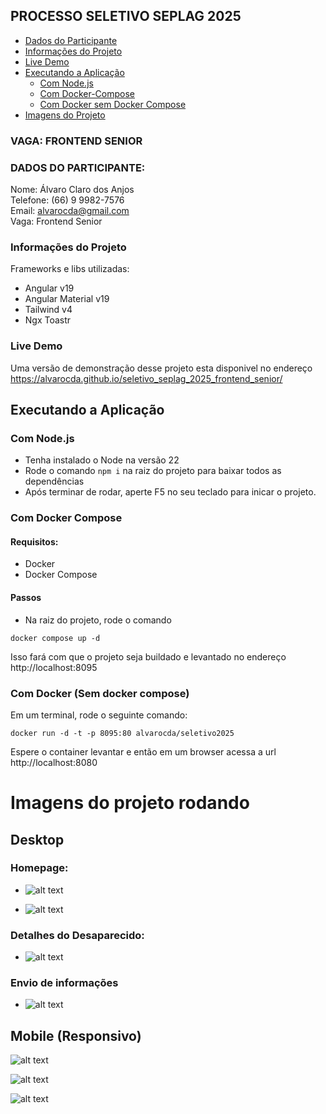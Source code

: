 ## PROCESSO SELETIVO SEPLAG 2025

- [Dados do Participante](#dados-do-participante)
- [Informações do Projeto](#informações-do-projeto)
- [Live Demo](#live-demo)
- [Executando a Aplicação](#executando-a-aplicação)
  - [Com Node.js](#com-nodejs)
  - [Com Docker-Compose](#com-docker-compose)
  - [Com Docker sem Docker Compose](#com-docker-sem-docker-compose)
- [Imagens do Projeto](#imagens-do-projeto-rodando)

### VAGA: FRONTEND SENIOR

### DADOS DO PARTICIPANTE:

Nome: Álvaro Claro dos Anjos  
Telefone: (66) 9 9982-7576  
Email: alvarocda@gmail.com  
Vaga: Frontend Senior

### Informações do Projeto

Frameworks e libs utilizadas:

- Angular v19
- Angular Material v19
- Tailwind v4
- Ngx Toastr

### Live Demo

Uma versão de demonstração desse projeto esta disponivel no endereço https://alvarocda.github.io/seletivo_seplag_2025_frontend_senior/

## Executando a Aplicação

### Com Node.js

- Tenha instalado o Node na versão 22
- Rode o comando `npm i` na raiz do projeto para baixar todos as dependências
- Após terminar de rodar, aperte F5 no seu teclado para inicar o projeto.

### Com Docker Compose

#### Requisitos:

- Docker
- Docker Compose

#### Passos

- Na raiz do projeto, rode o comando

```shell
docker compose up -d
```

Isso fará com que o projeto seja buildado e levantado no endereço http://localhost:8095

### Com Docker (Sem docker compose)

Em um terminal, rode o seguinte comando:

```shell
docker run -d -t -p 8095:80 alvarocda/seletivo2025
```

Espere o container levantar e então em um browser acessa a url http://localhost:8080

# Imagens do projeto rodando

## Desktop

### Homepage:

- ![alt text](readme-docs/image-3.png)

- ![alt text](readme-docs/image-1.png)

### Detalhes do Desaparecido:

- ![alt text](readme-docs/image-2.png)

### Envio de informações

- ![alt text](readme-docs/image-4.png)

## Mobile (Responsivo)

![alt text](readme-docs/image-1-mobile.png)

![alt text](readme-docs/image-2-mobile.png)

![alt text](readme-docs/image-3-mobile.png)
